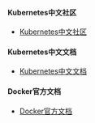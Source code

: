 #### Kubernetes中文社区
* <a href="https://www.kubernetes.org.cn/" target="_blank">Kubernetes中文社区</a>

#### Kubernetes中文文档
* <a href="http://docs.kubernetes.org.cn/" target="_blank">Kubernetes中文文档</a>

#### Docker官方文档
* <a href="https://docs.docker.com/" target="_blank">Docker官方文档</a>
